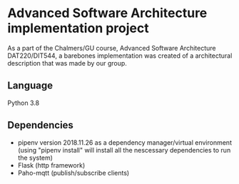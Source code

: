 # Advanced Software Architecture implementation project
As a part of the Chalmers/GU course, Advanced Software Architecture DAT220/DIT544, a barebones implementation was created of a architectural description that was made by our group.

## Language
Python 3.8
## Dependencies
- pipenv version 2018.11.26 as a dependency manager/virtual environment (using "pipenv install" will install all the nescessary dependencies to run the system)
- Flask (http framework)
- Paho-mqtt (publish/subscribe clients)
